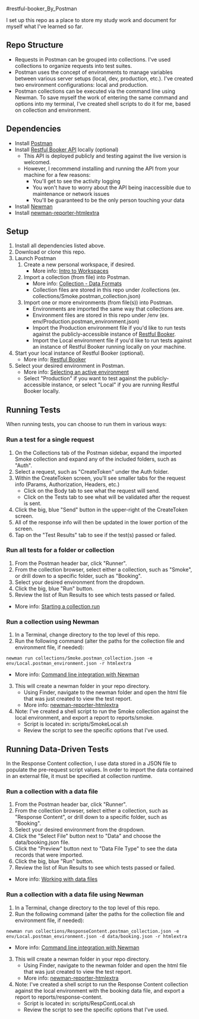 #restful-booker_By_Postman 

I set up this repo as a place to store my study work and document for myself what I've learned so far. 
## Repo Structure

  - Requests in Postman can be grouped into collections. I've used collections to organize requests into test suites.
  - Postman uses the concept of environments to manage variables between various server setups (local, dev, production, etc.). I've created two environment configurations: local and production. 
  - Postman collections can be executed via the command line using Newman. To save myself the work of entering the same command and options into my terminal, I've created shell scripts to do it for me, based on collection and environment.

## Dependencies

- Install [Postman](https://www.getpostman.com/)
- Install [Restful Booker API](https://github.com/mwinteringham/restful-booker) locally (optional)
  - This API is deployed publicly and testing against the live version is welcomed. 
  - However, I recommend installing and running the API from your machine for a few reasons:
    - You'll get to see the activity logging
    - You won't have to worry about the API being inaccessible due to maintenance or network issues
    - You'll be guaranteed to be the only person touching your data
- Install [Newman](https://github.com/postmanlabs/newman)
- Install [newman-reporter-htmlextra](https://github.com/DannyDainton/newman-reporter-htmlextra)

## Setup

1) Install all dependencies listed above.
2) Download or clone this repo.
3) Launch Postman
   1) Create a new personal workspace, if desired.
      - More info: [Intro to Workspaces](https://learning.getpostman.com/docs/postman/workspaces/intro_to_workspaces)
   2) Import a collection (from file) into Postman.
      - More info: [Collection - Data Formats](https://learning.getpostman.com/docs/postman/collections/data_formats/#importing-postman-data)
      - Collection files are stored in this repo under /collections (ex. collections/Smoke.postman_collection.json)
   3) Import one or more environments (from file(s)) into Postman.
      - Environments are imported the same way that collections are.
      - Environment files are stored in this repo under /env (ex. env/Production.postman_environment.json)
      - Import the Production environment file if you'd like to run tests against the publicly-accessible instance of [Restful Booker](https://restful-booker.herokuapp.com).
      - Import the Local environment file if you'd like to run tests against an instance of Restful Booker running locally on your machine.
4) Start your local instance of Restful Booker (optional).
   - More info: [Restful Booker](https://github.com/mwinteringham/restful-booker)
5) Select your desired environment in Postman.
   - More info: [Selecting an active environment](https://learning.getpostman.com/docs/postman/environments_and_globals/manage_environments/#selecting-an-active-environment)
   - Select "Production" if you want to test against the publicly-accessible instance, or select "Local" if you are running Restful Booker locally.


## Running Tests

When running tests, you can choose to run them in various ways:

### Run a test for a single request

1) On the Collections tab of the Postman sidebar, expand the imported Smoke collection and expand any of the included folders, such as "Auth".
2) Select a request, such as "CreateToken" under the Auth folder.
3) Within the CreateToken screen, you'll see smaller tabs for the request info (Params, Authorization, Headers, etc.)
   - Click on the Body tab to see what the request will send.
   - Click on the Tests tab to see what will be validated after the request is sent.
4) Click the big, blue "Send" button in the upper-right of the CreateToken screen.
5) All of the response info will then be updated in the lower portion of the screen.
6) Tap on the "Test Results" tab to see if the test(s) passed or failed. 

### Run all tests for a folder or collection

1) From the Postman header bar, click "Runner".
2) From the collection browser, select either a collection, such as "Smoke", or drill down to a specific folder, such as "Booking".
3) Select your desired environment from the dropdown.
4) Click the big, blue "Run" button.
5) Review the list of Run Results to see which tests passed or failed.
- More info: [Starting a collection run](https://learning.getpostman.com/docs/postman/collection_runs/starting_a_collection_run/)

### Run a collection using Newman

1) In a Terminal, change directory to the top level of this repo.
2) Run the following command (alter the paths for the collection file and environment file, if needed):
```console
newman run collections/Smoke.postman_collection.json -e env/Local.postman_environment.json -r htmlextra
```
   - More info: [Command line integration with Newman](https://learning.getpostman.com/docs/postman/collection_runs/command_line_integration_with_newman/)
3) This will create a newman folder in your repo directory.
   - Using Finder, navigate to the newman folder and open the html file that was just created to view the test report.
    - More info: [newman-reporter-htmlextra](https://github.com/DannyDainton/newman-reporter-htmlextra)
4) Note: I've created a shell script to run the Smoke collection against the local environment, and export a report to reports/smoke.
   - Script is located in: scripts/SmokeLocal.sh
   - Review the script to see the specific options that I've used.

## Running Data-Driven Tests

In the Response Content collection, I use data stored in a JSON file to populate the pre-request script values. In order to import the data contained in an external file, it must be specified at collection runtime.

### Run a collection with a data file

1) From the Postman header bar, click "Runner".
2) From the collection browser, select either a collection, such as "Response Content", or drill down to a specific folder, such as "Booking".
3) Select your desired environment from the dropdown.
4) Click the "Select File" button next to "Data" and choose the data/booking.json file.
5) Click the "Preview" button next to "Data File Type" to see the data records that were imported.
6) Click the big, blue "Run" button.
7) Review the list of Run Results to see which tests passed or failed.
- More info: [Working with data files](https://learning.getpostman.com/docs/postman/collection_runs/working_with_data_files)

### Run a collection with a data file using Newman

1) In a Terminal, change directory to the top level of this repo.
2) Run the following command (alter the paths for the collection file and environment file, if needed):
```console
newman run collections/ResponseContent.postman_collection.json -e env/Local.postman_environment.json -d data/booking.json -r htmlextra
```
   - More info: [Command line integration with Newman](https://learning.getpostman.com/docs/postman/collection_runs/command_line_integration_with_newman/)
3) This will create a newman folder in your repo directory.
   - Using Finder, navigate to the newman folder and open the html file that was just created to view the test report.
    - More info: [newman-reporter-htmlextra](https://github.com/DannyDainton/newman-reporter-htmlextra)
4) Note: I've created a shell script to run the Response Content collection against the local environment with the booking data file, and export a report to reports/response-content.
   - Script is located in: scripts/RespContLocal.sh
   - Review the script to see the specific options that I've used.
